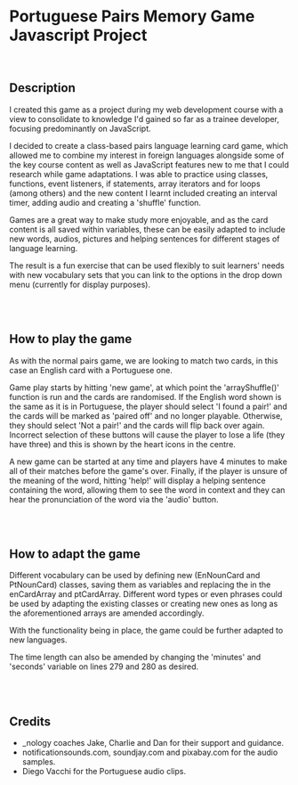 # Portuguese Pairs Memory Game Javascript Project

<br>  


## Description
I created this game as a project during my web development course with a view to consolidate to knowledge I'd gained so far as a trainee developer, focusing predominantly on JavaScript. 

I decided to create a class-based pairs language learning card game, which allowed me to combine my interest in foreign languages alongside some of the key course content as well as JavaScript features new to me that I could research while game adaptations. I was able to practice using classes, functions, event listeners, if statements, array iterators and for loops (among others) and the new content I learnt included creating an interval timer, adding audio and creating a 'shuffle' function. 

Games are a great way to make study more enjoyable, and as the card content is all saved within variables, these can be easily adapted to include new words, audios, pictures and helping sentences for different stages of language learning. 

The result is a fun exercise that can be used flexibly to suit learners' needs with new vocabulary sets that you can link to the options in the drop down menu (currently for display purposes). 

<br>  
<br>  



## How to play the game
As with the normal pairs game, we are looking to match two cards, in this case an English card with a Portuguese one. 

Game play starts by hitting 'new game', at which point the 'arrayShuffle()' function is run and the cards are randomised. If the English word shown is the same as it is in Portuguese, the player should select 'I found a pair!' and the cards will be marked as 'paired off' and no longer playable. Otherwise, they should select 'Not a pair!' and the cards will flip back over again. Incorrect selection of these buttons will cause the player to lose a life (they have three) and this is shown by the heart icons in the centre. 

A new game can be started at any time and players have 4 minutes to make all of their matches before the game's over. Finally, if the player is unsure of the meaning of the word, hitting 'help!' will display a helping sentence containing the word, allowing them to see the word in context and they can hear the pronunciation of the word via the 'audio' button. 

<br>  
<br>  


## How to adapt the game
Different vocabulary can be used by defining new (EnNounCard and PtNounCard) classes, saving them as variables and replacing the in the enCardArray and ptCardArray. Different word types or even phrases could be used by adapting the existing classes or creating new ones as long as the aforementioned arrays are amended accordingly. 

With the functionality being in place, the game could be further adapted to new languages. 

The time length can also be amended by changing the 'minutes' and 'seconds' variable on lines 279 and 280 as desired. 


<br>  
<br>  


## Credits
- _nology coaches Jake, Charlie and Dan for their support and guidance. 
- notificationsounds.com, soundjay.com and pixabay.com for the audio samples. 
- Diego Vacchi for the Portuguese audio clips. 